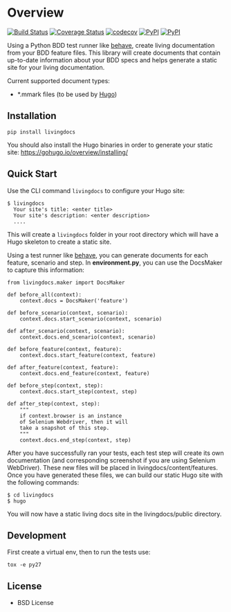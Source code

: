Overview  
========
[![Build Status](https://travis-ci.org/discogs/python-livingdocs.svg?branch=master)](https://travis-ci.org/discogs/python-livingdocs) [![Coverage Status](https://coveralls.io/repos/github/discogs/python-livingdocs/badge.svg?branch=master)](https://coveralls.io/github/discogs/python-livingdocs?branch=master) [![codecov](https://codecov.io/gh/discogs/python-livingdocs/branch/master/graph/badge.svg)](https://codecov.io/gh/discogs/python-livingdocs) [![PyPI](https://img.shields.io/pypi/v/livingdocs.svg?maxAge=2592000)](https://pypi.python.org/pypi/livingdocs) [![PyPI](https://img.shields.io/pypi/wheel/livingdocs.svg?maxAge=2592000)](https://pypi.python.org/pypi/livingdocs)

Using a Python BDD test runner like [behave], create living documentation from your BDD feature files. This library will create documents that contain up-to-date information about your BDD specs and helps generate a static site for your living documentation.

Current supported document types:

-   \*.mmark files (to be used by [Hugo])

Installation
------------

    pip install livingdocs

You should also install the Hugo binaries in order to generate your static site: https://gohugo.io/overview/installing/

Quick Start
-----------
Use the CLI command `livingdocs` to configure your Hugo site:
```
$ livingdocs
  Your site's title: <enter title>
  Your site's description: <enter description>
  ....
```
This will create a `livingdocs` folder in your root directory which will have a Hugo skeleton to create a static site.

Using a test runner like [behave], you can generate documents for each feature, scenario and step. In **environment.py**, you can use the DocsMaker to capture this information:

    from livingdocs.maker import DocsMaker

    def before_all(context):
        context.docs = DocsMaker('feature')

    def before_scenario(context, scenario):
        context.docs.start_scenario(context, scenario)

    def after_scenario(context, scenario):
        context.docs.end_scenario(context, scenario)

    def before_feature(context, feature):
        context.docs.start_feature(context, feature)

    def after_feature(context, feature):
        context.docs.end_feature(context, feature)

    def before_step(context, step):
        context.docs.start_step(context, step)

    def after_step(context, step):
        """
        if context.browser is an instance
        of Selenium Webdriver, then it will
        take a snapshot of this step.
        """
        context.docs.end_step(context, step)


After you have successfully ran your tests, each test step will create its own documentation (and corresponding screenshot if you are using Selenium WebDriver). These new files will be placed in livingdocs/content/features. Once you have generated these files, we can build our static Hugo site with the following commands:

    $ cd livingdocs
    $ hugo

You will now have a static living docs site in the livingdocs/public directory.


Development
-----------

First create a virtual env, then to run the tests use:

    tox -e py27

License
-------

* BSD License

  [behave]: http://pythonhosted.org/behave/
  [Hugo]: https://gohugo.io/
